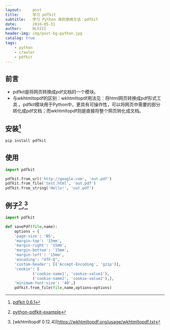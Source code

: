```yaml
---
layout:     post
title:      学习 pdfkit
subtitle:   学习 Python 库的使用方法：pdfkit
date:       2018-05-31
author:     DLXIII
header-img: img/post-bg-python.jpg
catalog: true
tags:
    - python
    - crawler
    - pdfkit
---
```



## 前言

* pdfkit是将网页转换成pdf文档的一个模块。
* 与wkhtmltopdf的区别：wkhtmltopdf用法见：将html网页转换成pdf形式工具 。pdfkit模块用于Python中，更具有可操作性，可以将网页中需要的部分转化成pdf文档；而wkhtmltopdf则是直接将整个网页转化成文档。


<!--more-->


## 安装[^安装]

~~~bash
pip install pdfkit
~~~

## 使用

~~~python
import pdfkit

pdfkit.from_url('http://google.com', 'out.pdf')
pdfkit.from_file('test.html', 'out.pdf')
pdfkit.from_string('Hello!', 'out.pdf')
~~~

## 例子[^1],[^2]

~~~python
import pdfkit

def savePdf(file,name):
    options = {
    'page-size': 'B5',
    'margin-top': '15mm',
    'margin-right': '15mm',
    'margin-bottom': '15mm',
    'margin-left': '15mm',
    'encoding': "UTF-8",
    'custom-header': [('Accept-Encoding', 'gzip')],
    'cookie': [
            ('cookie-name1', 'cookie-value1'),
            ('cookie-name2', 'cookie-value2'),],
    'minimum-font-size': '40',}
    pdfkit.from_file(file,name,options=options)

~~~

[^用法]: [爬虫之pdfkit用法](https://blog.csdn.net/geerniya/article/details/77921055)

[^安装]: [pdfkit 0.6.1](https://pypi.org/project/pdfkit/)

[^1]: [python-pdfkit-example](https://github.com/twtrubiks/python-pdfkit-example)

[^2]: [wkhtmltopdf 0.12.4](https://wkhtmltopdf.org/usage/wkhtmltopdf.txt
